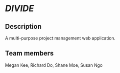 # **_DIVIDE_**

## Description
A multi-purpose project management web application. 

## Team members
Megan Kee, Richard Do, Shane Moe, Susan Ngo
